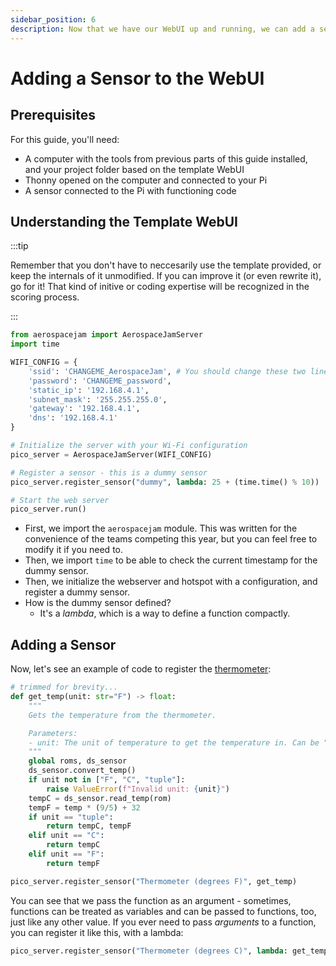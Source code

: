 ```yaml
---
sidebar_position: 6
description: Now that we have our WebUI up and running, we can add a sensor's data to the stream.
---
```


# Adding a Sensor to the WebUI

## Prerequisites

For this guide, you'll need:

- A computer with the tools from previous parts of this guide installed, and your project folder based on the template WebUI
- Thonny opened on the computer and connected to your Pi
- A sensor connected to the Pi with functioning code

## Understanding the Template WebUI

:::tip

Remember that you don't have to neccesarily use the template provided, or keep the internals of it unmodified. If you can improve it (or even rewrite it), go for it! That kind of initive or coding expertise will be recognized in the scoring process. 

:::

```py
from aerospacejam import AerospaceJamServer
import time

WIFI_CONFIG = {
    'ssid': 'CHANGEME_AerospaceJam', # You should change these two lines!
    'password': 'CHANGEME_password',
    'static_ip': '192.168.4.1',
    'subnet_mask': '255.255.255.0',
    'gateway': '192.168.4.1',
    'dns': '192.168.4.1'
}

# Initialize the server with your Wi-Fi configuration
pico_server = AerospaceJamServer(WIFI_CONFIG)

# Register a sensor - this is a dummy sensor
pico_server.register_sensor("dummy", lambda: 25 + (time.time() % 10))

# Start the web server
pico_server.run()
```

- First, we import the `aerospacejam` module. This was written for the convenience of the teams competing this year, but you can feel free to modify it if you need to.
- Then, we import `time` to be able to check the current timestamp for the dummy sensor.
- Then, we initialize the webserver and hotspot with a configuration, and register a dummy sensor.
- How is the dummy sensor defined?
  - It's a *lambda*, which is a way to define a function compactly.

## Adding a Sensor

Now, let's see an example of code to register the [thermometer](/challenges/thermometer):

```py
# trimmed for brevity...
def get_temp(unit: str="F") -> float:
    """
    Gets the temperature from the thermometer.

    Parameters:
    - unit: The unit of temperature to get the temperature in. Can be "F", "C", or "tuple". "tuple" causes a return value of (tempC, tempF).
    """
    global roms, ds_sensor
    ds_sensor.convert_temp()
    if unit not in ["F", "C", "tuple"]:
        raise ValueError(f"Invalid unit: {unit}")
    tempC = ds_sensor.read_temp(rom)
    tempF = temp * (9/5) + 32
    if unit == "tuple":
        return tempC, tempF
    elif unit == "C":
        return tempC
    elif unit == "F":
        return tempF

pico_server.register_sensor("Thermometer (degrees F)", get_temp)
```

You can see that we pass the function as an argument - sometimes, functions can be treated as variables and can be passed to functions, too, just like any other value. If you ever need to pass *arguments* to a function, you can register it like this, with a lambda:

```py
pico_server.register_sensor("Thermometer (degrees C)", lambda: get_temp("C"))
```
